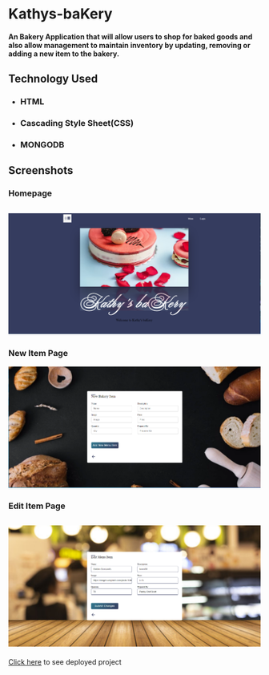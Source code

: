 # Kathys-baKery

#### An Bakery Application that will allow users to shop for baked goods and also allow management to maintain inventory by updating, removing or adding a new item to the bakery.

## Technology Used

- ### HTML

- ### Cascading Style Sheet(CSS)

- ### MONGODB

## Screenshots

### Homepage

## <img src='./public/assets/bakers-home.png'>

### New Item Page

<img src='./public/assets/new-bakery.png'>

### Edit Item Page

## <img src='./public/assets/edit-bakery.png'>

[Click here](https://kathys-bakery.herokuapp.com/user) to see deployed project
